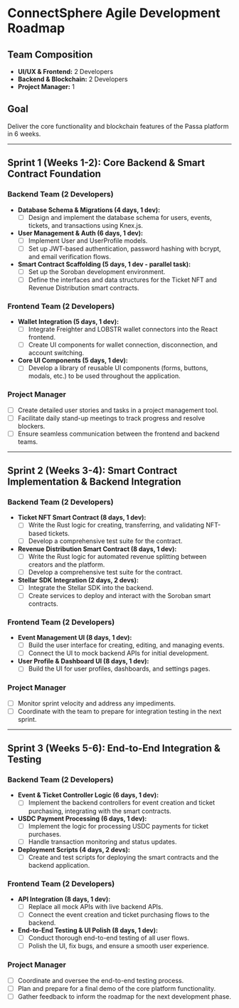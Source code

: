 # ConnectSphere Agile Development Roadmap

## Team Composition
- **UI/UX & Frontend:** 2 Developers
- **Backend & Blockchain:** 2 Developers
- **Project Manager:** 1

## Goal
Deliver the core functionality and blockchain features of the Passa platform in 6 weeks.

---

## Sprint 1 (Weeks 1-2): Core Backend & Smart Contract Foundation

### Backend Team (2 Developers)
- **Database Schema & Migrations (4 days, 1 dev):**
  - [ ] Design and implement the database schema for users, events, tickets, and transactions using Knex.js.
- **User Management & Auth (6 days, 1 dev):**
  - [ ] Implement User and UserProfile models.
  - [ ] Set up JWT-based authentication, password hashing with bcrypt, and email verification flows.
- **Smart Contract Scaffolding (5 days, 1 dev - parallel task):**
  - [ ] Set up the Soroban development environment.
  - [ ] Define the interfaces and data structures for the Ticket NFT and Revenue Distribution smart contracts.

### Frontend Team (2 Developers)
- **Wallet Integration (5 days, 1 dev):**
  - [ ] Integrate Freighter and LOBSTR wallet connectors into the React frontend.
  - [ ] Create UI components for wallet connection, disconnection, and account switching.
- **Core UI Components (5 days, 1 dev):**
  - [ ] Develop a library of reusable UI components (forms, buttons, modals, etc.) to be used throughout the application.

### Project Manager
- [ ] Create detailed user stories and tasks in a project management tool.
- [ ] Facilitate daily stand-up meetings to track progress and resolve blockers.
- [ ] Ensure seamless communication between the frontend and backend teams.

---

## Sprint 2 (Weeks 3-4): Smart Contract Implementation & Backend Integration

### Backend Team (2 Developers)
- **Ticket NFT Smart Contract (8 days, 1 dev):**
  - [ ] Write the Rust logic for creating, transferring, and validating NFT-based tickets.
  - [ ] Develop a comprehensive test suite for the contract.
- **Revenue Distribution Smart Contract (8 days, 1 dev):**
  - [ ] Write the Rust logic for automated revenue splitting between creators and the platform.
  - [ ] Develop a comprehensive test suite for the contract.
- **Stellar SDK Integration (2 days, 2 devs):**
  - [ ] Integrate the Stellar SDK into the backend.
  - [ ] Create services to deploy and interact with the Soroban smart contracts.

### Frontend Team (2 Developers)
- **Event Management UI (8 days, 1 dev):**
  - [ ] Build the user interface for creating, editing, and managing events.
  - [ ] Connect the UI to mock backend APIs for initial development.
- **User Profile & Dashboard UI (8 days, 1 dev):**
  - [ ] Build the UI for user profiles, dashboards, and settings pages.

### Project Manager
- [ ] Monitor sprint velocity and address any impediments.
- [ ] Coordinate with the team to prepare for integration testing in the next sprint.

---

## Sprint 3 (Weeks 5-6): End-to-End Integration & Testing

### Backend Team (2 Developers)
- **Event & Ticket Controller Logic (6 days, 1 dev):**
  - [ ] Implement the backend controllers for event creation and ticket purchasing, integrating with the smart contracts.
- **USDC Payment Processing (6 days, 1 dev):**
  - [ ] Implement the logic for processing USDC payments for ticket purchases.
  - [ ] Handle transaction monitoring and status updates.
- **Deployment Scripts (4 days, 2 devs):**
  - [ ] Create and test scripts for deploying the smart contracts and the backend application.

### Frontend Team (2 Developers)
- **API Integration (8 days, 1 dev):**
  - [ ] Replace all mock APIs with live backend APIs.
  - [ ] Connect the event creation and ticket purchasing flows to the backend.
- **End-to-End Testing & UI Polish (8 days, 1 dev):**
  - [ ] Conduct thorough end-to-end testing of all user flows.
  - [ ] Polish the UI, fix bugs, and ensure a smooth user experience.

### Project Manager
- [ ] Coordinate and oversee the end-to-end testing process.
- [ ] Plan and prepare for a final demo of the core platform functionality.
- [ ] Gather feedback to inform the roadmap for the next development phase.
